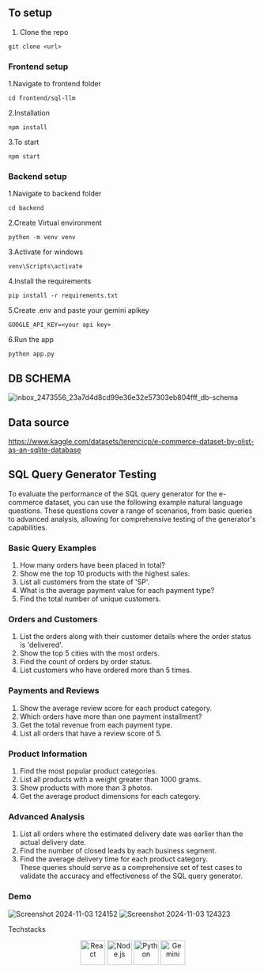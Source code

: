 ## To setup
1. Clone the repo
 ```
 git clone <url>
 ```
### Frontend setup
1.Navigate to frontend folder
```
cd frontend/sql-llm
```
2.Installation
```
npm install
```
3.To start
```
npm start
```
### Backend setup
1.Navigate to backend folder
```
cd backend
```
2.Create Virtual environment
```
python -m venv venv
```
3.Activate for windows
```
venv\Scripts\activate
```
4.Install the requirements
```
pip install -r requirements.txt
```
5.Create .env and paste your gemini apikey
```
GOOGLE_API_KEY=<your api key>
```
6.Run the app
```
python app.py
```
## DB SCHEMA
![inbox_2473556_23a7d4d8cd99e36e32e57303eb804fff_db-schema](https://github.com/user-attachments/assets/9caf4914-671e-4c15-8be9-a0572b77330c)

## Data source
https://www.kaggle.com/datasets/terencicp/e-commerce-dataset-by-olist-as-an-sqlite-database

## SQL Query Generator Testing

To evaluate the performance of the SQL query generator for the e-commerce dataset, you can use the following example natural language questions. These questions cover a range of scenarios, from basic queries to advanced analysis, allowing for comprehensive testing of the generator's capabilities.

### Basic Query Examples
1. How many orders have been placed in total?  
2. Show me the top 10 products with the highest sales.  
3. List all customers from the state of 'SP'.  
4. What is the average payment value for each payment type?  
5. Find the total number of unique customers.  

### Orders and Customers
1. List the orders along with their customer details where the order status is 'delivered'.  
2. Show the top 5 cities with the most orders.  
3. Find the count of orders by order status.  
4. List customers who have ordered more than 5 times.  

### Payments and Reviews
1. Show the average review score for each product category.  
2. Which orders have more than one payment installment?  
3. Get the total revenue from each payment type.  
4. List all orders that have a review score of 5.  

### Product Information
1. Find the most popular product categories.  
2. List all products with a weight greater than 1000 grams.  
3. Show products with more than 3 photos.  
4. Get the average product dimensions for each category.  

### Advanced Analysis  
1. List all orders where the estimated delivery date was earlier than the actual delivery date.  
2. Find the number of closed leads by each business segment.
3. Find the average delivery time for each product category.  
These queries should serve as a comprehensive set of test cases to validate the accuracy and effectiveness of the SQL query generator.

### Demo
![Screenshot 2024-11-03 124152](https://github.com/user-attachments/assets/5bfc17d1-2e90-4a30-b866-7437ec17506a)
![Screenshot 2024-11-03 124323](https://github.com/user-attachments/assets/a8b67255-cb2a-4cf8-ab68-38d871358bce)

Techstacks
<div align="center">
  <img src="https://upload.wikimedia.org/wikipedia/commons/a/a7/React-icon.svg" alt="React" width="50" />
  <img src="https://nodejs.org/static/logos/nodejsLight.svg" alt="Node.js" width="50" />
  <img src="https://legacy.python.org/community/logos/python-logo.png" alt="Python" width="50" />
  <img src="https://www.gstatic.com/lamda/images/gemini_sparkle_v002_d4735304ff6292a690345.svg" alt="Gemini" width="50" /> <!-- Replace with actual logo URL -->
</div>

